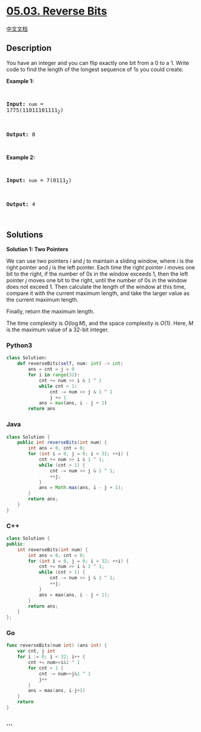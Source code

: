 # [05.03. Reverse Bits](https://leetcode.cn/problems/reverse-bits-lcci)

[中文文档](/lcci/05.03.Reverse%20Bits/README.md)

## Description

<p>You have an integer and you can flip exactly one bit from a 0 to a 1. Write code to find the length of the longest sequence of 1s you could create.</p>
<p><strong>Example 1: </strong></p>
<pre>

<strong>Input:</strong> <code>num</code> = 1775(11011101111<sub>2</sub>)

<strong>Output:</strong> 8

</pre>
<p><strong>Example 2: </strong></p>
<pre>

<strong>Input:</strong> <code>num</code> = 7(0111<sub>2</sub>)

<strong>Output:</strong> 4

</pre>

## Solutions

**Solution 1: Two Pointers**

We can use two pointers $i$ and $j$ to maintain a sliding window, where $i$ is the right pointer and $j$ is the left pointer. Each time the right pointer $i$ moves one bit to the right, if the number of $0$s in the window exceeds $1$, then the left pointer $j$ moves one bit to the right, until the number of $0$s in the window does not exceed $1$. Then calculate the length of the window at this time, compare it with the current maximum length, and take the larger value as the current maximum length.

Finally, return the maximum length.

The time complexity is $O(\log M)$, and the space complexity is $O(1)$. Here, $M$ is the maximum value of a 32-bit integer.

<!-- tabs:start -->

### **Python3**

```python
class Solution:
    def reverseBits(self, num: int) -> int:
        ans = cnt = j = 0
        for i in range(32):
            cnt += num >> i & 1 ^ 1
            while cnt > 1:
                cnt -= num >> j & 1 ^ 1
                j += 1
            ans = max(ans, i - j + 1)
        return ans
```

### **Java**

```java
class Solution {
    public int reverseBits(int num) {
        int ans = 0, cnt = 0;
        for (int i = 0, j = 0; i < 32; ++i) {
            cnt += num >> i & 1 ^ 1;
            while (cnt > 1) {
                cnt -= num >> j & 1 ^ 1;
                ++j;
            }
            ans = Math.max(ans, i - j + 1);
        }
        return ans;
    }
}
```

### **C++**

```cpp
class Solution {
public:
    int reverseBits(int num) {
        int ans = 0, cnt = 0;
        for (int i = 0, j = 0; i < 32; ++i) {
            cnt += num >> i & 1 ^ 1;
            while (cnt > 1) {
                cnt -= num >> j & 1 ^ 1;
                ++j;
            }
            ans = max(ans, i - j + 1);
        }
        return ans;
    }
};
```

### **Go**

```go
func reverseBits(num int) (ans int) {
	var cnt, j int
	for i := 0; i < 32; i++ {
		cnt += num>>i&1 ^ 1
		for cnt > 1 {
			cnt -= num>>j&1 ^ 1
			j++
		}
		ans = max(ans, i-j+1)
	}
	return
}
```

### **...**

```

```

<!-- tabs:end -->
